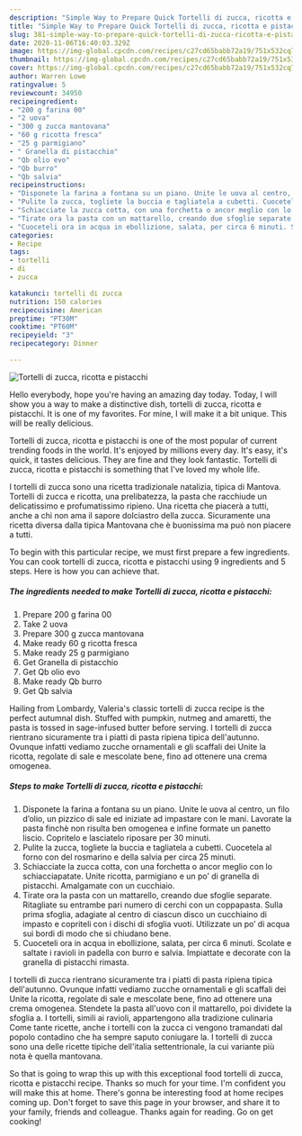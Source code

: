 ```yaml
---
description: "Simple Way to Prepare Quick Tortelli di zucca, ricotta e pistacchi"
title: "Simple Way to Prepare Quick Tortelli di zucca, ricotta e pistacchi"
slug: 381-simple-way-to-prepare-quick-tortelli-di-zucca-ricotta-e-pistacchi
date: 2020-11-06T16:40:03.329Z
image: https://img-global.cpcdn.com/recipes/c27cd65babb72a19/751x532cq70/tortelli-di-zucca-ricotta-e-pistacchi-recipe-main-photo.jpg
thumbnail: https://img-global.cpcdn.com/recipes/c27cd65babb72a19/751x532cq70/tortelli-di-zucca-ricotta-e-pistacchi-recipe-main-photo.jpg
cover: https://img-global.cpcdn.com/recipes/c27cd65babb72a19/751x532cq70/tortelli-di-zucca-ricotta-e-pistacchi-recipe-main-photo.jpg
author: Warren Lowe
ratingvalue: 5
reviewcount: 34950
recipeingredient:
- "200 g farina 00"
- "2 uova"
- "300 g zucca mantovana"
- "60 g ricotta fresca"
- "25 g parmigiano"
- " Granella di pistacchio"
- "Qb olio evo"
- "Qb burro"
- "Qb salvia"
recipeinstructions:
- "Disponete la farina a fontana su un piano. Unite le uova al centro, un filo d’olio, un pizzico di sale ed iniziate ad impastare con le mani. Lavorate la pasta finchè non risulta ben omogenea e infine formate un panetto liscio. Copritelo e lasciatelo riposare per 30 minuti."
- "Pulite la zucca, togliete la buccia e tagliatela a cubetti. Cuocetela al forno con del rosmarino e della salvia per circa 25 minuti."
- "Schiacciate la zucca cotta, con una forchetta o ancor meglio con lo schiacciapatate. Unite ricotta, parmigiano e un po’ di granella di pistacchi. Amalgamate con un cucchiaio."
- "Tirate ora la pasta con un mattarello, creando due sfoglie separate. Ritagliate su entrambe pari numero di cerchi con un coppapasta. Sulla prima sfoglia, adagiate al centro di ciascun disco un cucchiaino di impasto e copriteli con i dischi di sfoglia vuoti. Utilizzate un po’ di acqua sui bordi di modo che si chiudano bene."
- "Cuoceteli ora in acqua in ebollizione, salata, per circa 6 minuti. Scolate e saltate i ravioli in padella con burro e salvia. Impiattate e decorate con la granella di pistacchi rimasta."
categories:
- Recipe
tags:
- tortelli
- di
- zucca

katakunci: tortelli di zucca 
nutrition: 150 calories
recipecuisine: American
preptime: "PT30M"
cooktime: "PT60M"
recipeyield: "3"
recipecategory: Dinner

---
```



![Tortelli di zucca, ricotta e pistacchi](https://img-global.cpcdn.com/recipes/c27cd65babb72a19/751x532cq70/tortelli-di-zucca-ricotta-e-pistacchi-recipe-main-photo.jpg)

Hello everybody, hope you're having an amazing day today. Today, I will show you a way to make a distinctive dish, tortelli di zucca, ricotta e pistacchi. It is one of my favorites. For mine, I will make it a bit unique. This will be really delicious.

Tortelli di zucca, ricotta e pistacchi is one of the most popular of current trending foods in the world. It's enjoyed by millions every day. It's easy, it's quick, it tastes delicious. They are fine and they look fantastic. Tortelli di zucca, ricotta e pistacchi is something that I've loved my whole life.

I tortelli di zucca sono una ricetta tradizionale natalizia, tipica di Mantova. Tortelli di zucca e ricotta, una prelibatezza, la pasta che racchiude un delicatissimo e profumatissimo ripieno. Una ricetta che piacerà a tutti, anche a chi non ama il sapore dolciastro della zucca. Sicuramente una ricetta diversa dalla tipica Mantovana che è buonissima ma può non piacere a tutti.


To begin with this particular recipe, we must first prepare a few ingredients. You can cook tortelli di zucca, ricotta e pistacchi using 9 ingredients and 5 steps. Here is how you can achieve that.

<!--inarticleads1-->

##### The ingredients needed to make Tortelli di zucca, ricotta e pistacchi:

1. Prepare 200 g farina 00
1. Take 2 uova
1. Prepare 300 g zucca mantovana
1. Make ready 60 g ricotta fresca
1. Make ready 25 g parmigiano
1. Get  Granella di pistacchio
1. Get Qb olio evo
1. Make ready Qb burro
1. Get Qb salvia


Hailing from Lombardy, Valeria&#39;s classic tortelli di zucca recipe is the perfect autumnal dish. Stuffed with pumpkin, nutmeg and amaretti, the pasta is tossed in sage-infused butter before serving. I tortelli di zucca rientrano sicuramente tra i piatti di pasta ripiena tipica dell&#39;autunno. Ovunque infatti vediamo zucche ornamentali e gli scaffali dei Unite la ricotta, regolate di sale e mescolate bene, fino ad ottenere una crema omogenea. 

<!--inarticleads2-->

##### Steps to make Tortelli di zucca, ricotta e pistacchi:

1. Disponete la farina a fontana su un piano. Unite le uova al centro, un filo d’olio, un pizzico di sale ed iniziate ad impastare con le mani. Lavorate la pasta finchè non risulta ben omogenea e infine formate un panetto liscio. Copritelo e lasciatelo riposare per 30 minuti.
1. Pulite la zucca, togliete la buccia e tagliatela a cubetti. Cuocetela al forno con del rosmarino e della salvia per circa 25 minuti.
1. Schiacciate la zucca cotta, con una forchetta o ancor meglio con lo schiacciapatate. Unite ricotta, parmigiano e un po’ di granella di pistacchi. Amalgamate con un cucchiaio.
1. Tirate ora la pasta con un mattarello, creando due sfoglie separate. Ritagliate su entrambe pari numero di cerchi con un coppapasta. Sulla prima sfoglia, adagiate al centro di ciascun disco un cucchiaino di impasto e copriteli con i dischi di sfoglia vuoti. Utilizzate un po’ di acqua sui bordi di modo che si chiudano bene.
1. Cuoceteli ora in acqua in ebollizione, salata, per circa 6 minuti. Scolate e saltate i ravioli in padella con burro e salvia. Impiattate e decorate con la granella di pistacchi rimasta.


I tortelli di zucca rientrano sicuramente tra i piatti di pasta ripiena tipica dell&#39;autunno. Ovunque infatti vediamo zucche ornamentali e gli scaffali dei Unite la ricotta, regolate di sale e mescolate bene, fino ad ottenere una crema omogenea. Stendete la pasta all&#39;uovo con il mattarello, poi dividete la sfoglia a. I tortelli, simili ai ravioli, appartengono alla tradizione culinaria Come tante ricette, anche i tortelli con la zucca ci vengono tramandati dal popolo contadino che ha sempre saputo coniugare la. I tortelli di zucca sono una delle ricette tipiche dell&#39;italia settentrionale, la cui variante più nota è quella mantovana. 

So that is going to wrap this up with this exceptional food tortelli di zucca, ricotta e pistacchi recipe. Thanks so much for your time. I'm confident you will make this at home. There's gonna be interesting food at home recipes coming up. Don't forget to save this page in your browser, and share it to your family, friends and colleague. Thanks again for reading. Go on get cooking!
